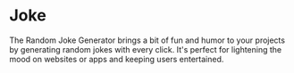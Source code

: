 # Joke
The Random Joke Generator brings a bit of fun and humor to your projects by generating random jokes with every click. It's perfect for lightening the mood on websites or apps and keeping users entertained.
